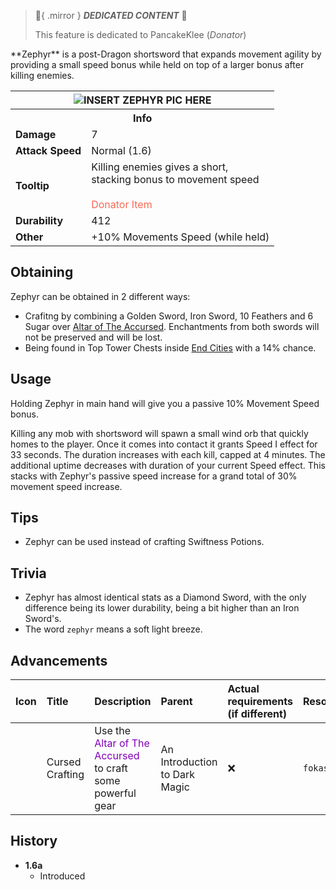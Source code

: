 > :tada:{ .mirror } ***DEDICATED CONTENT*** :tada:
>
> This feature is dedicated to PancakeKlee (*Donator*)

<div class="result foka-infobox-grid" markdown>
<div markdown class="foka-infobox-text">
**Zephyr** is a post-Dragon shortsword that expands movement agility by providing a small speed bonus while held on top of a larger bonus after killing enemies.
</div>
<div class="foka-infobox-table">
  <table id="foka-infobox--item">
	<tr>
		<th colspan="2" class="foka-infobox--top-image"><img src="../../assets/items/zephyr.png" alt="INSERT ZEPHYR PIC HERE"></th>
	</tr>
	<tr>
		<th colspan="2">Info</th>
	</tr>
	<tr>
		<td><b>Damage</b></td>
		<td>7</td>
	</tr>
	<tr>
		<td><b>Attack Speed</b></td>
		<td>Normal (1.6)</td>
	</tr>
	<tr>
		<td><b>Tooltip</b></td>
		<td>
			Killing enemies gives a short,
			<br>
			stacking bonus to movement speed
			<br><br>
			<span style="color: #F96854;">Donator Item</span>
		</td>
	</tr>
	<tr>
		<td><b>Durability</b></td>
		<td>412</td>
	</tr>
    <tr>
		<td><b>Other</b></td>
		<td>+10% Movements Speed (while held)</td>
	</tr>
</table>
</div>
</div>

## Obtaining
Zephyr can be obtained in 2 different ways:
- Crafitng by combining a <i class="icon-minecraft icon-minecraft-golden-sword"></i>Golden Sword, <i class="icon-minecraft icon-minecraft-iron-sword"></i>Iron Sword, 10 <i class="icon-minecraft icon-minecraft-feather"></i>Feathers and 6 <i class="icon-minecraft icon-minecraft-sugar"></i>Sugar over [Altar of The Accursed](../mechanics/altar_of_the_accursed.md). Enchantments from both swords will not be preserved and will be lost.
- Being found in Top Tower Chests inside [End Cities](../structures/end_city.md) with a 14% chance.

## Usage
Holding Zephyr in main hand will give you a passive 10% Movement Speed bonus.

Killing any mob with shortsword will spawn a small wind orb that quickly homes to the player. Once it comes into contact it grants Speed I effect for 33 seconds. The duration increases with each kill, capped at 4 minutes. The additional uptime decreases with duration of your current Speed effect. This stacks with Zephyr's passive speed increase for a grand total of 30% movement speed increase.

## Tips
- Zephyr can be used instead of crafting Swiftness Potions.

## Trivia
- Zephyr has almost identical stats as a Diamond Sword, with the only difference being its lower durability, being a bit higher than an Iron Sword's.
- The word `zephyr` means a soft light breeze.

## Advancements
| Icon | Title | Description | Parent | Actual requirements (if different) | Resource Location |
| :--- | :--- | :--- | :--- | :--- | :--- |
| <div class="adv-div"><i class="adv adv-task"></i><i class="icon-adv icon-fsee icon-fsee-aota"></i></div> | Cursed Crafting | Use the <span style="color: #8000B8;">Altar of The Accursed</span> to craft some powerful gear | An Introduction to Dark Magic | :x: | `fokastudio:end/aota/cursed_crafting` |

## History
- **1.6a**
	- Introduced

